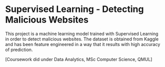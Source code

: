# Supervised Learning - Detecting Malicious Websites

This project is a machine learning model trained with Supervised Learning in order to detect malicious websites. The dataset is obtained from Kaggle and has been feature engineered in a way that it results with high accuracy of prediction.

[Coursework did under Data Analytics, MSc Computer Science, QMUL]
